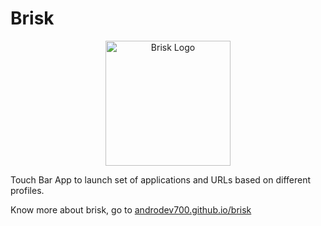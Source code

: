 # Brisk
<p align="center">
<img alt="Brisk Logo" src="https://raw.githubusercontent.com/apsrcreatix/Brisk/master/assets/brand-resource/brisk%402x.png" data-canonical-src="https://raw.githubusercontent.com/apsrcreatix/Brisk/master/assets/brand-resource/brisk%402x.png" width="200" height="200" />
</p>

Touch Bar App to launch set of applications and URLs based on different profiles.

Know more about brisk, go to [androdev700.github.io/brisk](https://www.androdev700.github.io/brisk)